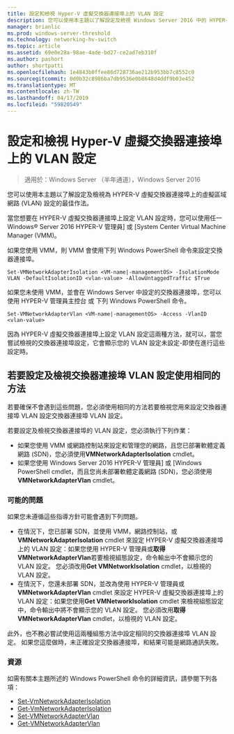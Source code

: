 ```yaml
---
title: 設定和檢視 Hyper-V 虛擬交換器連接埠上的 VLAN 設定
description: 您可以使用本主題以了解設定及檢視 Windows Server 2016 中的 HYPER-V 虛擬交換器連接埠上的虛擬區域網路 (VLAN) 設定的最佳作法。
manager: brianlic
ms.prod: windows-server-threshold
ms.technology: networking-hv-switch
ms.topic: article
ms.assetid: 69e0e28a-98ae-4ade-bd27-ce2ad7eb310f
ms.author: pashort
author: shortpatti
ms.openlocfilehash: 1e4843b0ffee86d728736ae212b953bb7c8552c0
ms.sourcegitcommit: 0d0b32c8986ba7db9536e0b8648d4ddf9b03e452
ms.translationtype: MT
ms.contentlocale: zh-TW
ms.lasthandoff: 04/17/2019
ms.locfileid: "59820549"
---
```

# <a name="configure-and-view-vlan-settings-on-hyper-v-virtual-switch-ports"></a>設定和檢視 Hyper-V 虛擬交換器連接埠上的 VLAN 設定

>適用於：Windows Server （半年通道），Windows Server 2016

您可以使用本主題以了解設定及檢視為 HYPER-V 虛擬交換器連接埠上的虛擬區域網路 (VLAN) 設定的最佳作法。

當您想要在 HYPER-V 虛擬交換器連接埠上設定 VLAN 設定時，您可以使用任一 Windows&reg; Server 2016 HYPER-V 管理員] 或 [System Center Virtual Machine Manager (VMM)。

如果您使用 VMM，則 VMM 會使用下列 Windows PowerShell 命令來設定交換器連接埠。

```
Set-VMNetworkAdapterIsolation <VM-name|-managementOS> -IsolationMode VLAN -DefaultIsolationID <vlan-value> -AllowUntaggedTraffic $True
```
如果您未使用 VMM，並會在 Windows Server 中設定的交換器連接埠，您可以使用 HYPER-V 管理員主控台 或 下列 Windows PowerShell 命令。
```
Set-VMNetworkAdapterVlan <VM-name|-managementOS> -Access -VlanID <vlan-value>
```

因為 HYPER-V 虛擬交換器連接埠上設定 VLAN 設定這兩種方法，就可以，當您嘗試檢視的交換器連接埠設定，它會顯示您的 VLAN 設定未設定-即使在進行這些設定時。

## <a name="use-the-same-method-to-configure-and-view-switch-port-vlan-settings"></a>若要設定及檢視交換器連接埠 VLAN 設定使用相同的方法

若要確保不會遇到這些問題，您必須使用相同的方法若要檢視您用來設定交換器連接埠 VLAN 設定交換器連接埠 VLAN 設定。

若要設定及檢視交換器連接埠的 VLAN 設定，您必須執行下列作業：

- 如果您使用 VMM 或網路控制站來設定和管理您的網路，且您已部署軟體定義網路 (SDN)，您必須使用**VMNetworkAdapterIsolation** cmdlet。 
- 如果您使用 Windows Server 2016 HYPER-V 管理員] 或 [Windows PowerShell cmdlet，而且您尚未部署軟體定義網路 (SDN)，您必須使用**VMNetworkAdapterVlan** cmdlet。

### <a name="possible-issues"></a>可能的問題

如果您未遵循這些指導方針可能會遇到下列問題。

- 在情況下，您已部署 SDN，並使用 VMM，網路控制站，或**VMNetworkAdapterIsolation** cmdlet 來設定 HYPER-V 虛擬交換器連接埠上的 VLAN 設定：如果您使用 HYPER-V 管理員或**取得 VMNetworkAdapterVlan**若要檢視組態設定，命令輸出中不會顯示您的 VLAN 設定。 您必須改用**Get VMNetworkIsolation** cmdlet，以檢視的 VLAN 設定。
- 在情況下，您還未部署 SDN，並改為使用 HYPER-V 管理員或**VMNetworkAdapterVlan** cmdlet 來設定 HYPER-V 虛擬交換器連接埠上的 VLAN 設定：如果您使用**Get VMNetworkIsolation** cmdlet 來檢視組態設定中，命令輸出中將不會顯示您的 VLAN 設定。 您必須改用**取得 VMNetworkAdapterVlan** cmdlet，以檢視的 VLAN 設定。

此外，也不務必嘗試使用這兩種組態方法中設定相同的交換器連接埠 VLAN 設定。 如果您這麼做時，未正確設定交換器連接埠，和結果可能是網路通訊失敗。

### <a name="resources"></a>資源

如需有關本主題所述的 Windows PowerShell 命令的詳細資訊，請參閱下列各項：

- [Set-VmNetworkAdapterIsolation](https://technet.microsoft.com/library/dn464283.aspx)
- [Get-VmNetworkAdapterIsolation](https://technet.microsoft.com/library/dn464277.aspx)
- [Set-VMNetworkAdapterVlan](https://technet.microsoft.com/library/hh848475.aspx)
- [Get-VMNetworkAdapterVlan](https://technet.microsoft.com/library/hh848516.aspx)





